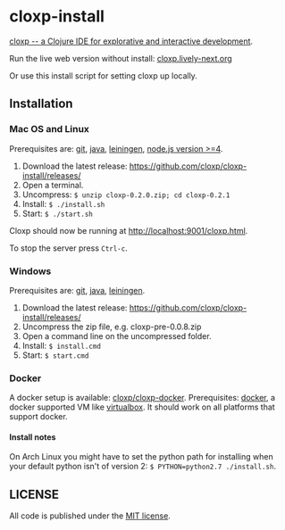 # cloxp-install

[cloxp -- a Clojure IDE for explorative and interactive development](http://cloxp.github.io/).

Run the live web version without install: [cloxp.lively-next.org]()

Or use this install script for setting cloxp up locally.

## Installation

### Mac OS and Linux

Prerequisites are: [git](http://git-scm.com/download), [java](http://www.oracle.com/technetwork/java/javase/downloads/), [leiningen](http://leiningen.org/), [node.js version >=4](http://nodejs.org/).

1. Download the latest release: https://github.com/cloxp/cloxp-install/releases/
2. Open a terminal.
2. Uncompress: `$ unzip cloxp-0.2.0.zip; cd cloxp-0.2.1`
3. Install: `$ ./install.sh`
4. Start: `$ ./start.sh`

Cloxp should now be running at [http://localhost:9001/cloxp.html](http://localhost:9001/cloxp.html).

To stop the server press `Ctrl-c`.

### Windows

Prerequisites are: [git](http://git-scm.com//download), [java](http://www.oracle.com/technetwork/java/javase/downloads/jdk8-downloads-2133151.html), [leiningen](http://leiningen.org/).

1. Download the latest release: https://github.com/cloxp/cloxp-install/releases/
2. Uncompress the zip file, e.g. cloxp-pre-0.0.8.zip
2. Open a command line on the uncompressed folder.
3. Install: `$ install.cmd`
4. Start: `$ start.cmd`

### Docker

A docker setup is available:
[cloxp/cloxp-docker](https://github.com/cloxp/cloxp-docker). Prerequisites: [docker](https://docs.docker.com/), a docker supported VM like [virtualbox](https://www.virtualbox.org/wiki/Downloads). It should work on all platforms that support docker.


#### Install notes

On Arch Linux you might have to set the python path for installing when your default python isn't of version 2: `$ PYTHON=python2.7 ./install.sh`.

## LICENSE

All code is published under the [MIT license](https://github.com/cloxp/cloxp-install/blob/master/LICENSE).
